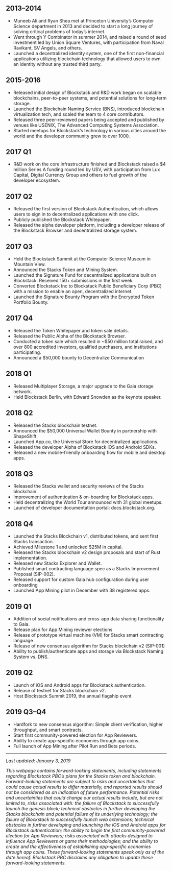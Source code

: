 ## 2013–2014

- Muneeb Ali and Ryan Shea met at Princeton University’s Computer Science department in 2013 and decided to start a long journey of solving critical problems of today’s internet.
- Went through Y Combinator in summer 2014, and raised a round of seed investment led by Union Square Ventures, with participation from Naval Ravikant, SV Angels, and others.
- Launched a decentralized identity system, one of the first non-financial applications utilizing blockchain technology that allowed users to own an identity without any trusted third party.

## 2015-2016

- Released initial design of Blockstack and R&D work began on scalable blockchains, peer-to-peer systems, and potential solutions for long-term storage.
- Launched the Blockchain Naming Service (BNS), introduced blockchain virtualization tech, and scaled the team to 4 core contributors.
- Released three peer-reviewed papers being accepted and published by venues like USENIX, The Advanced Computing Systems Association.
- Started meetups for Blockstack’s technology in various cities around the world and the developer community grew to over 1000.

## 2017 Q1

- R&D work on the core infrastructure finished and Blockstack raised a $4 million Series A funding round led by USV, with participation from Lux Capital, Digital Currency Group and others to fuel growth of the developer ecosystem.

## 2017 Q2

- Released the first version of Blockstack Authentication, which allows users to sign in to decentralized applications with one click.
- Publicly published the Blockstack Whitepaper.
- Released the alpha developer platform, including a developer release of the Blockstack Browser and decentralized storage system.

## 2017 Q3

- Held the Blockstack Summit at the Computer Science Museum in Mountain View.
- Announced the Stacks Token and Mining System.
- Launched the Signature Fund for decentralized applications built on Blockstack. Received 150+ submissions in the first week.
- Converted Blockstack Inc to Blockstack Public Beneficiary Corp (PBC) with a mission to enable an open, decentralized internet.
- Launched the Signature Bounty Program with the Encrypted Token Portfolio Bounty.

## 2017 Q4

- Released the Token Whitepaper and token sale details.
- Released the Public Alpha of the Blockstack Browser.
- Conducted a token sale which resulted in ~$50 million total raised, and over 800 accredited investors, qualified purchasers, and institutions participating.
- Announced a $50,000 bounty to Decentralize Communication

## 2018 Q1

- Released Multiplayer Storage, a major upgrade to the Gaia storage network.
- Held Blockstack Berlin, with Edward Snowden as the keynote speaker.

## 2018 Q2

- Released the Stacks blockchain testnet.
- Announced the $50,000 Universal Wallet Bounty in partnership with ShapeShift.
- Launched App.co, the Universal Store for decentralized applications.
- Released the developer Alpha of Blockstack iOS and Android SDKs.
- Released a new mobile-friendly onboarding flow for mobile and desktop apps.

## 2018 Q3

- Released the Stacks wallet and security reviews of the Stacks blockchain.
- Improvement of authentication & on-boarding for Blockstack apps.
- Held decentralizing the World Tour announced with 31 global meetups.
- Launched of developer documentation portal: docs.blockstack.org.

## 2018 Q4

- Launched the Stacks Blockchain v1, distributed tokens, and sent first Stacks transaction.
- Achieved Milestone 1 and unlocked $25M in capital.
- Released the Stacks blockchain v2 design proposals and start of Rust implementation.
- Released new Stacks Explorer and Wallet.
- Published smart contracting language spec as a Stacks Improvement Proposal (SIP-002).
- Released support for custom Gaia hub configuration during user onboarding
- Launched App Mining pilot in December with 38 registered apps.

## 2019 Q1

- Addition of social notifications and cross-app data sharing functionality to Gaia.
- Release plan for App Mining reviewer elections
- Release of prototype virtual machine (VM) for Stacks smart contracting language
- Release of new consensus algorithm for Stacks blockchain v2 (SIP-001)
- Ability to publish/authenticate apps and storage via Blockstack Naming System vs. DNS.

## 2019 Q2

- Launch of iOS and Android apps for Blockstack authentication.
- Release of testnet for Stacks blockchain v2.
- Host Blockstack Summit 2019, the annual flagship event

## 2019 Q3–Q4

- Hardfork to new consensus algorithm: Simple client verification, higher throughput, and smart contracts.
- Start first community-powered election for App Reviewers.
- Ability to create app-specific economies through app coins.
- Full launch of App Mining after Pilot Run and Beta periods.

---

_Last updated: January 3, 2019_

_This webpage contains forward-looking statements, including statements regarding Blockstack PBC’s plans for the Stacks token and blockchain. Forward-looking statements are subject to risks and uncertainties that could cause actual results to differ materially, and reported results should not be considered as an indication of future performance. Potential risks and uncertainties that could change our actual results include, but are not limited to, risks associated with: the failure of Blockstack to successfully launch the genesis block; technical obstacles in further developing the Stacks blockchain and potential failure of its underlying technology; the failure of Blockstack to successfully launch web extensions; technical obstacles in further developing and launching the iOS and Android apps for Blockstack authentication; the ability to begin the first community-powered election for App Reviewers; risks associated with attacks designed to influence App Reviewers or game their methodologies; and the ability to create and the effectiveness of establishing app-specific economies through app coins. These forward-looking statements speak only as of the date hereof. Blockstack PBC disclaims any obligation to update these forward-looking statements._

